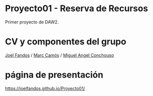 # Proyecto01 - Reserva de Recursos
Primer proyecto de DAW2.
# CV y componentes del grupo
[Joel Fandos](https://joelfandos.github.io/) /
[Marc Camós](https://maarccamos.github.io/) /
[Miguel Angel Conchouso](https://conchouso.github.io/)
# página de presentación
https://joelfandos.github.io/Proyecto01/
